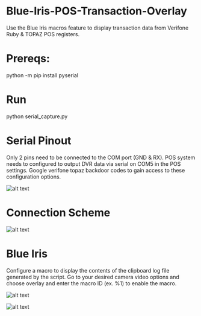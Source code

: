 # Blue-Iris-POS-Transaction-Overlay
Use the Blue Iris macros feature to display transaction data from Verifone Ruby &amp; TOPAZ POS registers.

#  Prereqs:
python -m pip install pyserial

#  Run
python serial_capture.py

# Serial Pinout
Only 2 pins need to be connected to the COM port (GND & RX). POS system needs to configured to output DVR data via serial on COM5 in the POS settings. Google verifone topaz backdoor codes to gain access to these configuration options.

![alt text](https://i.imgur.com/ykmt4Uu.png)

# Connection Scheme
![alt text](https://i.imgur.com/P60xCx9.png)



# Blue Iris
Configure a macro to display the contents of the clipboard log file generated by the script. Go to your desired camera video options and choose overlay and enter the macro ID (ex. %1) to enable the macro.

![alt text](https://i.imgur.com/1kxxJyV.png)

![alt text](https://i.imgur.com/TTH6MPv.png)
